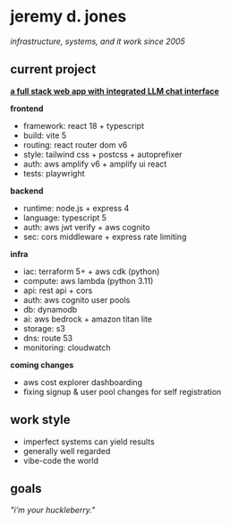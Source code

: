 # jeremy d. jones

*infrastructure, systems, and it work since 2005*  

## current project  

**[a full stack web app with integrated LLM chat interface](https://normalscience.com)**

**frontend**  
- framework: react 18 + typescript  
- build: vite 5  
- routing: react router dom v6  
- style: tailwind css + postcss + autoprefixer  
- auth: aws amplify v6 + amplify ui react  
- tests: playwright  

**backend**  
- runtime: node.js + express 4  
- language: typescript 5  
- auth: aws jwt verify + aws cognito  
- sec: cors middleware + express rate limiting  

**infra**  
- iac: terraform 5+ + aws cdk (python)  
- compute: aws lambda (python 3.11)  
- api: rest api + cors  
- auth: aws cognito user pools  
- db: dynamodb  
- ai: aws bedrock + amazon titan lite  
- storage: s3  
- dns: route 53  
- monitoring: cloudwatch  

**coming changes**  
- aws cost explorer dashboarding
- fixing signup & user pool changes for self registration  

## work style  
- imperfect systems can yield results  
- generally well regarded  
- vibe-code the world  

## goals  

*"i’m your huckleberry."*  
